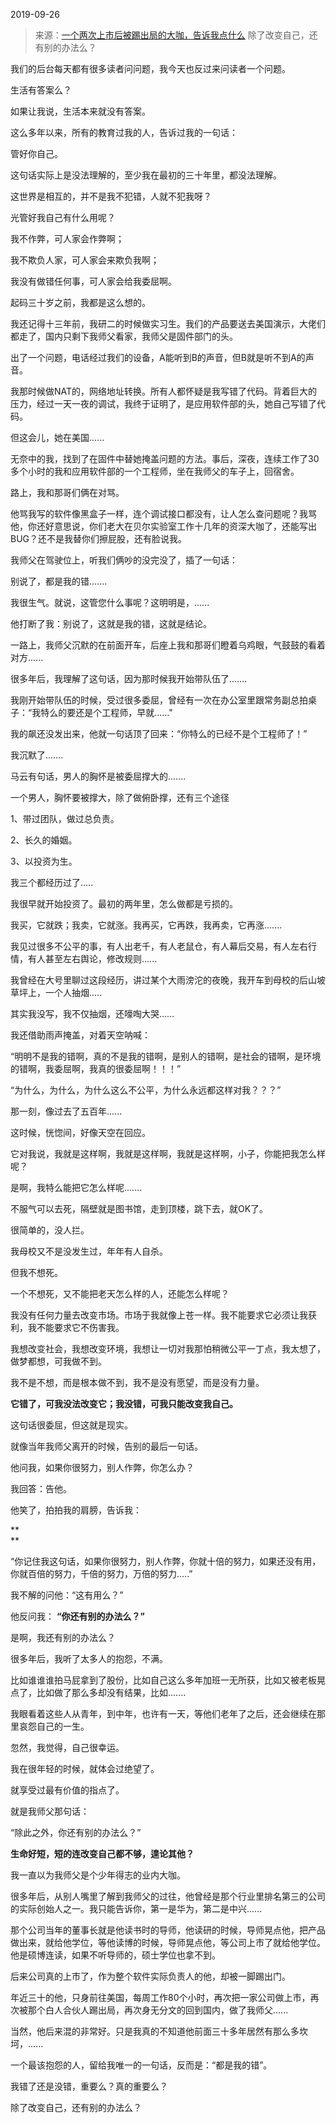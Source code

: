 2019-09-26

> 来源：[一个两次上市后被踢出局的大咖，告诉我点什么](http://mp.weixin.qq.com/s?__biz=MzU3NDc5Nzc0NQ==&mid=2247485490&idx=1&sn=6ce634a8f5f927bb5ff3988f2eb9e641&chksm=fd2daaecca5a23fa4e8272581f220721709e9834d15e969abd5a0c135104cdd188d3f1a8d507&scene=27#wechat_redirect)
> 除了改变自己，还有别的办法么？​

我们的后台每天都有很多读者问问题，我今天也反过来问读者一个问题。

  

生活有答案么？

  

如果让我说，生活本来就没有答案。

  

这么多年以来，所有的教育过我的人，告诉过我的一句话：

管好你自己。

  

这句话实际上是没法理解的，至少我在最初的三十年里，都没法理解。

  

这世界是相互的，并不是我不犯错，人就不犯我呀？

  

光管好我自己有什么用呢？

  

我不作弊，可人家会作弊啊；  

我不欺负人家，可人家会来欺负我啊；

我没有做错任何事，可人家会给我委屈啊。

  

起码三十岁之前，我都是这么想的。  

  

我还记得十三年前，我研二的时候做实习生。我们的产品要送去美国演示，大佬们都走了，国内只剩下我师父看家，我师父是固件部门的头。

  

出了一个问题，电话经过我们的设备，A能听到B的声音，但B就是听不到A的声音。

  

我那时候做NAT的，网络地址转换。所有人都怀疑是我写错了代码。背着巨大的压力，经过一天一夜的调试，我终于证明了，是应用软件部的头，她自己写错了代码。

  

但这会儿，她在美国......

  

无奈中的我，找到了在固件中替她掩盖问题的方法。事后，深夜，连续工作了30多个小时的我和应用软件部的一个工程师，坐在我师父的车子上，回宿舍。

  

路上，我和那哥们俩在对骂。

  

他骂我写的软件像黑盒子一样，连个调试接口都没有，让人怎么查问题呢？我骂他，你还好意思说，你们老大在贝尔实验室工作十几年的资深大咖了，还能写出BUG？还不是我替你们擦屁股，还有脸说我。

  

我师父在驾驶位上，听我们俩吵的没完没了，插了一句话：

别说了，都是我的错.......

  

我很生气。就说，这管您什么事呢？这明明是，......

  

他打断了我：别说了，这就是我的错，这就是结论。

  

一路上，我师父沉默的在前面开车，后座上我和那哥们瞪着乌鸡眼，气鼓鼓的看着对方......

  

很多年后，我理解了这句话，因为那时候我开始带队伍了.......

  

我刚开始带队伍的时候，受过很多委屈，曾经有一次在办公室里跟常务副总拍桌子：“我特么的要还是个工程师，早就......"

  

我的飙还没发出来，他就一句话顶了回来：“你特么的已经不是个工程师了！”

  

我沉默了.......

  

马云有句话，男人的胸怀是被委屈撑大的.......

  

一个男人，胸怀要被撑大，除了做俯卧撑，还有三个途径

  

1、带过团队，做过总负责。

2、长久的婚姻。

3、以投资为生。

  

我三个都经历过了.....

  

我很早就开始投资了。最初的两年里，怎么做都是亏损的。

  

我买，它就跌；我卖，它就涨。我再买，它再跌，我再卖，它再涨.......

  

我见过很多不公平的事，有人出老千，有人老鼠仓，有人幕后交易，有人左右行情，有人甚至左右舆论，修改规则......

  

我曾经在大号里聊过这段经历，讲过某个大雨滂沱的夜晚，我开车到母校的后山坡草坪上，一个人抽烟.....

  

其实我没写，我不仅抽烟，还嚎啕大哭......

  

我还借助雨声掩盖，对着天空呐喊：

  

“明明不是我的错啊，真的不是我的错啊，是别人的错啊，是社会的错啊，是环境的错啊，我委屈啊，我真的很委屈啊！！！”

  

“为什么，为什么，为什么这么不公平，为什么永远都这样对我？？？”

那一刻，像过去了五百年......

  

这时候，恍惚间，好像天空在回应。

  

它对我说，我就是这样啊，我就是这样啊，我就是这样啊，小子，你能把我怎么样呢？

  

是啊，我特么能把它怎么样呢.......

  

不服气可以去死，隔壁就是图书馆，走到顶楼，跳下去，就OK了。  

  

很简单的，没人拦。

  

我母校又不是没发生过，年年有人自杀。

  

但我不想死。

  

一个不想死，又不能把老天怎么样的人，还能怎么样呢？

  

我没有任何力量去改变市场。市场于我就像上苍一样。我不能要求它必须让我获利，我不能要求它不伤害我。

  

我想改变社会，我想改变环境，我想让一切对我那怕稍微公平一丁点，我太想了，做梦都想，可我做不到。  

  

我不是不想，而是根本做不到，我不是没有愿望，而是没有力量。

  

 **它错了，可我没法改变它；我没错，可我只能改变我自己。**

  

这句话很委屈，但这就是现实。

  

就像当年我师父离开的时候，告别的最后一句话。

  

他问我，如果你很努力，别人作弊，你怎么办？

我回答：告他。

  

他笑了，拍拍我的肩膀，告诉我：

 **  
**

“你记住我这句话，如果你很努力，别人作弊，你就十倍的努力，如果还没有用，你就百倍的努力，千倍的努力，万倍的努力.....”

  

我不解的问他：“这有用么？”

  

他反问我： **“你还有别的办法么？”**

  

是啊，我还有别的办法么？

  

很多年后，我听了太多人的抱怨，不满。

  

比如谁谁谁拍马屁拿到了股份，比如自己这么多年加班一无所获，比如又被老板晃点了，比如做了那么多却没有结果，比如.......

  

我眼看着这些人从青年，到中年，也许有一天，等他们老年了之后，还会继续在那里哀怨自己的一生。

  

忽然，我觉得，自己很幸运。

  

我在很年轻的时候，就体会过绝望了。

  

就享受过最有价值的指点了。

  

就是我师父那句话：

  

“除此之外，你还有别的办法么？”

  

 **生命好短，短的连改变自己都不够，遑论其他？**

  

我一直以为我师父是个少年得志的业内大咖。

  

很多年后，从别人嘴里了解到我师父的过往，他曾经是那个行业里排名第三的公司的实际创始人之一。我只能告诉你，第一是华为，第二是中兴......

  

那个公司当年的董事长就是他读书时的导师，他读研的时候，导师晃点他，把产品做出来，就给他学位，等他读博的时候，导师晃点他，等公司上市了就给他学位。他是硕博连读，如果不听导师的，硕士学位也拿不到。

  

后来公司真的上市了，作为整个软件实际负责人的他，却被一脚踢出门。

  

年近三十的他，只身前往美国，每周工作80个小时，再次把一家公司做上市，再次被那个白人合伙人踢出局，再次身无分文的回到国内，做了我师父......

  

当然，他后来混的非常好。只是我真的不知道他前面三十多年居然有那么多坎坷，......

  

一个最该抱怨的人，留给我唯一的一句话，反而是：“都是我的错”。  

  

我错了还是没错，重要么？真的重要么？

  

除了改变自己，还有别的办法么？

